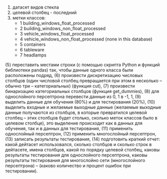 1. датасет видов стекла
1. целевой столбец - последний
1. метки классов: 
      - 1 building_windows_float_processed
      - 2 building_windows_non_float_processed
      - 3 vehicle_windows_float_processed
      - 4 vehicle_windows_non_float_processed (none in this database)
      - 5 containers
      - 6 tableware
      - 7 headlamps
      
(5) переставить местами строки (с помощью скрипта Python и функций библиотеки pandas)
так, чтобы данные одного класса были расположены подряд,
(6) произвести дискретизацию числовых столбцов (один числовой столбец превращается при
этом в несколько – обычно три – категориальных) (функция cut),
(7) произвести бинаризацию категориальных столбцов (функция get_dummies),
(8) для однослойного персептрона перевести данные из 0, 1 в -1, 1,
(9) выделить данные для обучения (80%) и для тестирования (20%),
(10) выделить входные и желаемые выходные данные (желаемые выходные данные
получаются из столбцов, в которые превратился целевой столбец – этих столбцов будет
столько, сколько меток классов было в целевом столбце), это выделение происходит как в
данных для обучения, так и в данных для тестирования,
(11) применить однослойный персептрон,
(12) применить многослойный персептрон,
(13) записать результаты тестирования,
(14) подготовить краткий отчет: какой дейтасет использовался, сколько столбцов и сколько
строк в дейтасете, имена столбцов, какой по порядку целевой столбец, каковы результаты
тестирования для однослойного персептрона, каковы результаты тестирования для
многослойно сети (многослойного персептрона) – (каково количество и процент ошибок
при тестировании).